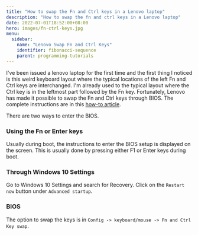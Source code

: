 ```yaml
---
title: "How to swap the Fn and Ctrl keys in a Lenovo laptop"
description: "How to swap the fn and ctrl keys in a Lenovo laptop"
date: 2022-07-01T18:52:00+08:00
hero: images/fn-ctrl-keys.jpg
menu:
  sidebar:
    name: "Lenovo Swap Fn and Ctrl Keys"
    identifier: fibonacci-sequence
    parent: programming-tutorials
---
```


I've been issued a lenovo laptop for the first time and the first thing I
noticed is this weird keyboard layout where the typical locations of the left
Fn and Ctrl keys are interchanged. I'm already used to the typical layout where
the Ctrl key is in the leftmost part followed by the Fn key. Fortunately,
Lenovo has made it possible to swap the Fn and Ctrl keys through BIOS. The
complete instructions are in this
[how-to article](https://support.lenovo.com/us/en/solutions/ht074187-how-to-swap-the-fn-function-and-ctrl-control-keyboard-keys-in-bios).

There are two ways to enter the BIOS.

### Using the Fn or Enter keys

Usually during boot, the instructions to enter the BIOS setup is displayed
on the screen. This is usually done by pressing either F1 or Enter keys during
boot.

### Through Windows 10 Settings

Go to Windows 10 Settings and search for Recovery. Click on the `Restart now`
button under `Advanced startup`.


### BIOS 
The option to swap the keys is in `Config -> keyboard/mouse -> Fn and Ctrl Key swap`.